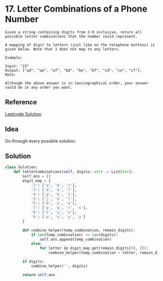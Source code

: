 # 17. Letter Combinations of a Phone Number

```
Given a string containing digits from 2-9 inclusive, return all possible letter combinations that the number could represent.

A mapping of digit to letters (just like on the telephone buttons) is given below. Note that 1 does not map to any letters.

Example:

Input: "23"
Output: ["ad", "ae", "af", "bd", "be", "bf", "cd", "ce", "cf"].
Note:

Although the above answer is in lexicographical order, your answer could be in any order you want.
```


## Reference

[Leetcode Solution](https://leetcode.com/problems/letter-combinations-of-a-phone-number/solution/)

## Idea

Go through every possible solution.

## Solution

```python
class Solution:
    def letterCombinations(self, digits: str) -> List[str]:
        self.ans = []
        digit_map = {
            '2': ['a', 'b', 'c'],
            '3': ['d', 'e', 'f'],
            '4': ['g', 'h', 'i'],
            '5': ['j', 'k', 'l'],
            '6': ['m', 'n', 'o'],
            '7': ['p', 'q', 'r', 's'],
            '8': ['t', 'u', 'v'],
            '9': ['w', 'x', 'y', 'z']
        }

        def combine_helper(temp_combination, remain_digits):
            if len(temp_combination) == len(digits):
                self.ans.append(temp_combination)
            else:
                for letter in digit_map.get(remain_digits[0], []):
                    combine_helper(temp_combination + letter, remain_digits[1:])

        if digits:
            combine_helper('', digits)

        return self.ans
```
